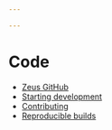 ```yaml
---

---
```


# Code

- [Zeus GitHub](https://github.com/ZeusLN/zeus/)
- [Starting development](https://github.com/ZeusLN/zeus#starting-development)
- [Contributing](https://github.com/ZeusLN/zeus/#contributing)
- [Reproducible builds](https://github.com/ZeusLN/zeus#reproducible-builds)

